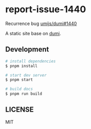 # report-issue-1440

Recurrence bug [umijs/dumi#1440](https://github.com/umijs/dumi/issues/1440)


A static site base on [dumi](https://d.umijs.org).

## Development

```bash
# install dependencies
$ pnpm install

# start dev server
$ pnpm start

# build docs
$ pnpm run build
```

## LICENSE

MIT
